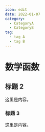 ```yaml
---
icon: edit
date: 2022-01-07
category:
  - CategoryA
  - CategoryB 
tag:
  - tag A
  - tag B
---
```


# 数学函数

## 标题 2

这里是内容。

### 标题 3

这里是内容。
